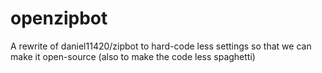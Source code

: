 # openzipbot
A rewrite of daniel11420/zipbot to hard-code less settings so that we can make it open-source (also to make the code less spaghetti)
